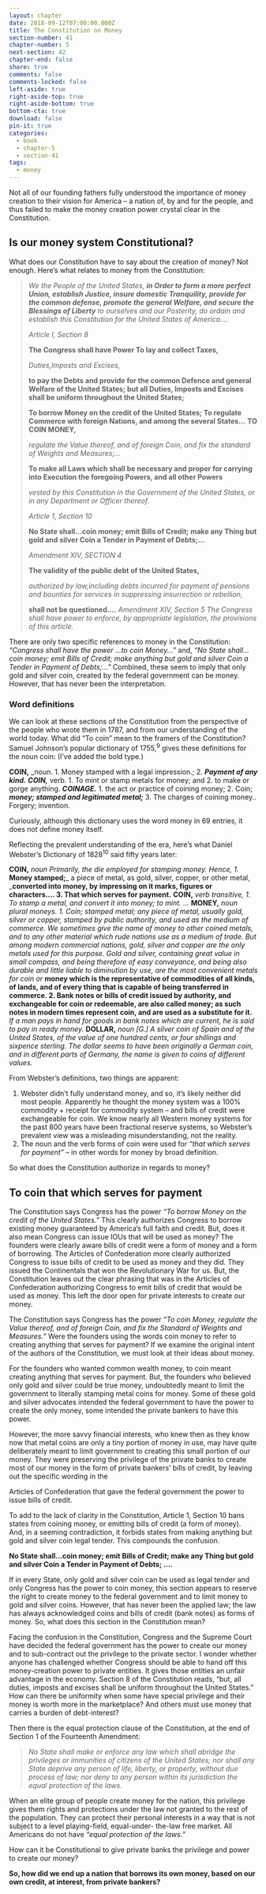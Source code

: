 ```yaml
---
layout: chapter
date: 2018-09-12T07:00:00.000Z
title: The Constitution on Money
section-number: 41
chapter-number: 5
next-section: 42
chapter-end: false
share: true
comments: false
comments-locked: false
left-aside: true
right-aside-top: true
right-aside-bottom: true
bottom-cta: true
download: false
pin-it: true
categories:
  - book
  - chapter-5
  - section-41
tags:
  - money
---
```

Not all of our founding fathers fully understood the importance of
money creation to their vision for America – a nation of, by and for
the people, and thus failed to make the money creation power crystal
clear in the Constitution.

## Is our money system Constitutional?

What does our Constitution have to say about the creation of money?
Not enough. Here’s what relates to money from the Constitution:

> _We the People of the United States, **in Order to form a more perfect
> Union, establish Justice, insure domestic Tranquility, provide for
> the common defense, promote the general Welfare, and secure the
> Blessings of Liberty** to ourselves and our Posterity, do ordain and establish
> this Constitution for the United States of America...._
>
> _Article I, Section 8_
>
> **The Congress shall have Power To lay and collect Taxes,**
>
> _Duties,Imposts and Excises,_
>
> **to pay the Debts and provide for the common
> Defence and general Welfare of the United States; but all Duties,
> Imposts and Excises shall be uniform throughout the United States;**
>>
> **To borrow Money on the credit of the United States;
> To regulate Commerce with foreign Nations, and among the
> several States...**
> **TO COIN MONEY,**
>
> _regulate the Value thereof, and of foreign Coin, and
> fix the standard of Weights and Measures;..._
>
> **To make all Laws which shall be necessary and proper for
> carrying into Execution the foregoing Powers, and all other Powers**
>
> _vested by this Constitution in the Government of the United States, or in any
> Department or Officer thereof._
>
> _Article 1, Section 10_
>
> **No State shall...coin money; emit Bills of Credit; make any Thing
> but gold and silver Coin a Tender in Payment of Debts;...**
>
> _Amendment XIV, SECTION 4_
>
> **The validity of the public debt of the United States,**
>
> _authorized by law,including debts incurred for payment of pensions and bounties for services in suppressing insurrection or rebellion,_
>
> **shall not be questioned....**
> _Amendment XIV, Section 5_
> _The Congress shall have power to enforce, by appropriate legislation, the
> provisions of this article._

There are only two specific references to money in the Constitution:
_“Congress shall have the power ...to coin Money...”_ and, _“No State shall...
coin money; emit Bills of Credit; make anything but gold and silver Coin
a Tender in Payment of Debts;...”_ Combined, these seem to imply that
only gold and silver coin, created by the federal government can be
money. However, that has never been the interpretation.

### Word definitions

We can look at these sections of the Constitution from the
perspective of the people who wrote them in 1787, and from our
understanding of the world today. What did “To coin” mean to the
framers of the Constitution? Samuel Johnson’s popular dictionary
of 1755,<sup>9</sup> gives these definitions for the noun coin: (I’ve added the
bold type.)

**COIN,** _noun. 1. Money stamped with a legal impression.; 2. _**Payment of any kind.**_
_**COIN,**_ verb. 1. To mint or stamp metals for money; and 2. to make or gorge
anything.
_**COINAGE.**_ 1. the act or practice of coining money; 2. Coin; _**money; stamped
and legitimated metal;**_ 3. The charges of coining money.. Forgery; invention.

Curiously, although this dictionary uses the word money in 69
entries, it does not define money itself.

Reflecting the prevalent understanding of the era, here’s what Daniel
Webster’s Dictionary of 1828<sup>10</sup> said fifty years later:

**COIN,** _noun Primarily, the die employed for stamping money. Hence, 1._ **Money
stamped;**_ a piece of metal, as gold, silver, copper, or other metal, _**converted
into money, by impressing on it marks, figures or characters.... 3.
That which serves for payment.**
**COIN,** _verb transitive, 1. To stamp a metal, and convert it into money; to mint. ..._
**MONEY,** _noun plural moneys. 1. Coin; stamped metal; any piece of metal,
usually gold, silver or copper, stamped by public authority, and used as the
medium of commerce. We sometimes give the name of money to other coined
metals, and to any other material which rude nations use as a medium of trade.
But among modern commercial nations, gold, silver and copper are the only
metals used for this purpose. Gold and silver, containing great value in small
compass, and being therefore of easy conveyance, and being also durable
and little liable to diminution by use, are the most convenient metals for coin
or_ **money which is the representative of commodities of all kinds,
of lands, and of every thing that is capable of being transferred
in commerce. 2. Bank notes or bills of credit issued by authority,
and exchangeable for coin or redeemable, are also called money;
as such notes in modern times represent coin, and are used as a
substitute for it.** _If a man pays in hand for goods in bank notes which are
current, he is said to pay in ready money._
**DOLLAR,** _noun \[G.] A silver coin of Spain and of the United States, of the value
of one hundred cents, or four shillings and sixpence sterling. The dollar seems
to have been originally a German coin, and in different parts of Germany, the
name is given to coins of different values._

From Webster’s definitions, two things are apparent:

1. Webster didn’t fully understand money, and so, it’s likely
   neither did most people. Apparently he thought the money
      system was a 100% commodity + receipt for commodity
      system – and bills of credit were exchangeable for coin. We
   know nearly all Western money systems for the past 800 years
   have been fractional reserve systems, so Webster’s prevalent
   view was a misleading misunderstanding, not the reality.
2. The noun and the verb forms of coin were used for _“that
   which serves for payment”_ – in other words for money by
   broad definition.

So what does the Constitution authorize in regards to money?

## To coin that which serves for payment

The Constitution says Congress has the power _“To borrow Money on
the credit of the United States.”_ This clearly authorizes Congress to
borrow existing money guaranteed by America’s full faith and credit.
But, does it also mean Congress can issue IOUs that will be used as
money? The founders were clearly aware bills of credit were a form
of money and a form of borrowing. The Articles of Confederation
more clearly authorized Congress to issue bills of credit to be used
as money and they did. They issued the Continentals that won
the Revolutionary War for us. But, the Constitution leaves out the
clear phrasing that was in the Articles of Confederation authorizing
Congress to emit bills of credit that would be used as money. This left
the door open for private interests to create our money.

The Constitution says Congress has the power _“To coin Money,
regulate the Value thereof, and of foreign Coin, and fix the Standard
of Weights and Measures.”_ Were the founders using the words coin
money to refer to creating anything that serves for payment? If we
examine the original intent of the authors of the Constitution, we
must look at their ideas about money.

For the founders who wanted common wealth money, to coin meant
creating anything that serves for payment. But, the founders who
believed only gold and silver could be true money, undoubtedly
meant to limit the government to literally stamping metal coins for
money. Some of these gold and silver advocates intended the federal
government to have the power to create the only money, some
intended the private bankers to have this power.

However, the more savvy financial interests, who knew then as they
know now that metal coins are only a tiny portion of money in use,
may have quite deliberately meant to limit government to creating
this small portion of our money. They were preserving the privilege of
the private banks to create most of our money in the form of private
bankers’ bills of credit, by leaving out the specific wording in the

Articles of Confederation that gave the federal government the power
to issue bills of credit.

To add to the lack of clarity in the Constitution, Article 1, Section
10 bans states from coining money, or emitting bills of credit (a
form of money). And, in a seeming contradiction, it forbids states
from making anything but gold and silver coin legal tender. This
compounds the confusion.

**No State shall...coin money; emit Bills of Credit; make any Thing
but gold and silver Coin a Tender in Payment of Debts; ....**

If in every State, only gold and silver coin can be used as legal tender
and only Congress has the power to coin money, this section appears
to reserve the right to create money to the federal government and to
limit money to gold and silver coins. However, that has never been
the applied law; the law has always acknowledged coins and bills of
credit (bank notes) as forms of money. So, what does this section in
the Constitution mean?

Facing the confusion in the Constitution, Congress and the Supreme
Court have decided the federal government has the power to create
our money and to sub-contract out the privilege to the private sector.
I wonder whether anyone has challenged whether Congress should
be able to hand off this money-creation power to private entities. It
gives those entities an unfair advantage in the economy. Section 8
of the Constitution reads, “but, all duties, imposts and excises shall be
uniform throughout the United States.” How can there be uniformity
when some have special privilege and their money is worth more in
the marketplace? And others must use money that carries a burden of
debt-interest?

Then there is the equal protection clause of the Constitution, at the
end of Section 1 of the Fourteenth Amendment:

> _No State shall make or enforce any law which shall abridge the privileges or
> immunities of citizens of the United States; nor shall any State deprive any person of life, liberty, or property, without due process of law; nor deny to any person
> within its jurisdiction the equal protection of the laws._

When an elite group of people create money for the nation, this
privilege gives them rights and protections under the law not granted
to the rest of the population. They can protect their personal interests
in a way that is not subject to a level playing-field, equal-under-
the-law free market. All Americans do not have _“equal protection of
the laws.”_

How can it be Constitutional to give private banks the privilege and
power to create our money?

**So, how did we end up a nation that borrows its own money,
based on our own credit, at interest, from private bankers?**
